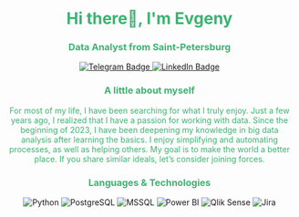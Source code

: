 <div id="header" align="center">  
    <h1 style="color: #3CB371;"> Hi there👋, I'm Evgeny</h1>  
    <h3 style="color: #3CB371;"> Data Analyst from Saint-Petersburg </h3>  
      
<a href="https://t.me/snakeks" target="_blank">  
        <img src="https://img.shields.io/badge/Telegram-26A5E4?style=flat&logo=telegram&logoColor=lightgreen" alt="Telegram Badge"/>  
    </a>  

 <a href="https://www.linkedin.com/in/snakeks" target="_blank">  
        <img src="https://img.shields.io/badge/LinkedIn-0A66C2?style=flat&logo=linkedin&logoColor=lightgreen" alt="LinkedIn Badge"/>  
    </a>  
</div>  

<div align="center">  
    <h3 style="color: #3CB371;"> A little about myself </h3>  
    <p style="color: #3CB371;">  
        For most of my life, I have been searching for what I truly enjoy. Just a few years ago, I realized that I have a passion for working with data. Since the beginning of 2023, I have been deepening my knowledge in big data analysis after learning the basics. I enjoy simplifying and automating processes, as well as helping others. My goal is to make the world a better place. If you share similar ideals, let’s consider joining forces.  
    </p>  
  
<h3 style="color: #3CB371;"> Languages & Technologies </h3>  
      
<p>  
        <img src="https://img.shields.io/badge/Python-3776AB?style=flat&logo=python&logoColor=white" alt="Python" />  
        <img src="https://img.shields.io/badge/PostgreSQL-4169E1?style=flat&logo=postgresql&logoColor=white" alt="PostgreSQL" />  
        <img src="https://img.shields.io/badge/Microsoft_SQL_Server-CC2927?style=flat&logo=microsoft-sql-server&logoColor=white" alt="MSSQL" />  
        <img src="https://img.shields.io/badge/Power_BI-F2C94C?style=flat&logo=powerbi&logoColor=black" alt="Power BI" />
        <img src="https://img.shields.io/badge/Qlik_Sense-00A9E0?style=flat&logo=qliksense&logoColor=white" alt="Qlik Sense" />  
        <img src="https://img.shields.io/badge/Jira-0052CC?style=flat&logo=jira&logoColor=white" alt="Jira" />
    </p>  
</div>
